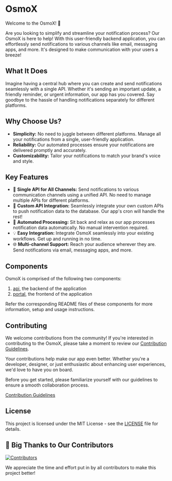 # OsmoX

Welcome to the OsmoX! 🚀

Are you looking to simplify and streamline your notification process? Our OsmoX is here to help! With this user-friendly backend application, you can effortlessly send notifications to various channels like email, messaging apps, and more. It's designed to make communication with your users a breeze!

## What It Does

Imagine having a central hub where you can create and send notifications seamlessly with a single API. Whether it's sending an important update, a friendly reminder, or urgent information, our app has you covered. Say goodbye to the hassle of handling notifications separately for different platforms.

## Why Choose Us?

- **Simplicity:** No need to juggle between different platforms. Manage all your notifications from a single, user-friendly application.
- **Reliability:** Our automated processes ensure your notifications are delivered promptly and accurately.
- **Customizability:** Tailor your notifications to match your brand's voice and style.

## Key Features

- 🚀 **Single API for All Channels:** Send notifications to various communication channels using a unified API. No need to manage multiple APIs for different platforms.
- 🔌 **Custom API Integration:** Seamlessly integrate your own custom APIs to push notification data to the database. Our app's cron will handle the rest!
- 🤖 **Automated Processing:** Sit back and relax as our app processes notification data automatically. No manual intervention required.
- 💡 **Easy Integration:** Integrate OsmoX seamlessly into your existing workflows. Get up and running in no time.
- 🌐 **Multi-channel Support:** Reach your audience wherever they are. Send notifications via email, messaging apps, and more.

## Components

OsmoX is comprised of the following two components:

1. [api](apps/api), the backend of the application
2. [portal](apps/portal), the frontend of the application

Refer the corresponding README files of these components for more information, setup and usage instructions.

## Contributing

We welcome contributions from the community! If you're interested in contributing to the OsmoX, please take a moment to review our [Contribution Guidelines](CONTRIBUTING.md).

Your contributions help make our app even better. Whether you're a developer, designer, or just enthusiastic about enhancing user experiences, we'd love to have you on board.

Before you get started, please familiarize yourself with our guidelines to ensure a smooth collaboration process.

[Contribution Guidelines](CONTRIBUTING.md)

## License

This project is licensed under the MIT License - see the [LICENSE](LICENSE) file for details.

## 👏 Big Thanks to Our Contributors

<a href="https://github.com/OsmosysSoftware/osmo-x/graphs/contributors">
  <img src="https://contrib.rocks/image?repo=OsmosysSoftware/osmo-x" alt="Contributors" />
</a>

We appreciate the time and effort put in by all contributors to make this project better!
